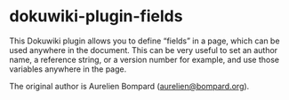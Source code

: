 # dokuwiki-plugin-fields
This Dokuwiki plugin allows you to define “fields” in a page, which can be used anywhere in the document.
This can be very useful to set an author name, a reference string, or a version number for example,
and use those variables anywhere in the page.

The original author is Aurelien Bompard (aurelien@bompard.org).
